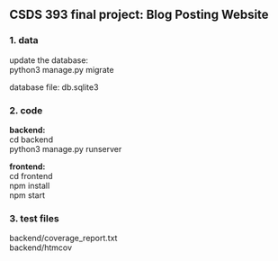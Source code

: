 ## CSDS 393 final project: Blog Posting Website

### 1. data
update the database:    
python3 manage.py migrate     

database file: db.sqlite3      

### 2. code      
**backend:**    
cd backend     
python3 manage.py runserver

**frontend:**    
cd frontend    
npm install     
npm start     

### 3. test files    
backend/coverage_report.txt     
  backend/htmcov
